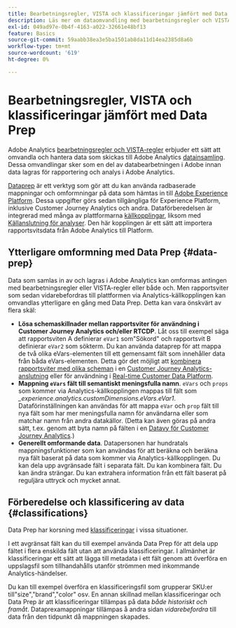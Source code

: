 ```yaml
---
title: Bearbetningsregler, VISTA och klassificeringar jämfört med Data Prep för Analytics-källkopplingen
description: Läs mer om dataomvandling med bearbetningsregler och VISTA jämfört med Data Prep
exl-id: 049ad97e-0b4f-4163-a022-32661e48bf13
feature: Basics
source-git-commit: 59aabb38ea3e5ba1501ab8da11d14ea2385d8a6b
workflow-type: tm+mt
source-wordcount: '619'
ht-degree: 0%

---
```


# Bearbetningsregler, VISTA och klassificeringar jämfört med Data Prep

Adobe Analytics [bearbetningsregler och VISTA-regler](https://experienceleague.adobe.com/docs/analytics/admin/admin-tools/processing-rules/processing-rules-configuration/processing-rule-order.html?lang=en) erbjuder ett sätt att omvandla och hantera data som skickas till Adobe Analytics [datainsamling](https://experienceleague.adobe.com/docs/analytics/analyze/reports-analytics/reporting-interface/overview-data-collection.html?lang=en). Dessa omvandlingar sker som en del av databearbetningen i Adobe innan data lagras för rapportering och analys i Adobe Analytics.

[Dataprep](https://experienceleague.adobe.com/docs/experience-platform/data-prep/home.html?lang=en) är ett verktyg som gör att du kan använda radbaserade mappningar och omformningar på data som hämtas in till [Adobe Experience Platform](https://experienceleague.adobe.com/docs/experience-platform.html?lang=en). Dessa uppgifter görs sedan tillgängliga för Experience Platform, inklusive Customer Journey Analytics och andra. Dataförberedelsen är integrerad med många av plattformarna [källkopplingar](https://experienceleague.adobe.com/docs/experience-platform/sources/home.html?lang=en), liksom med [Källanslutning för analyser](https://experienceleague.adobe.com/docs/experience-platform/sources/ui-tutorials/create/adobe-applications/analytics.html?lang=en). Den här kopplingen är ett sätt att importera rapportsvitsdata från Adobe Analytics till Platform.

## Ytterligare omformning med Data Prep {#data-prep}

Data som samlas in av och lagras i Adobe Analytics kan omformas antingen med bearbetningsregler eller VISTA-regler eller både och. Men rapportsviter som sedan vidarebefordras till plattformen via Analytics-källkopplingen kan omvandlas ytterligare en gång med Data Prep. Detta kan vara önskvärt av flera skäl:

* **Lösa schemaskillnader mellan rapportsviter för användning i Customer Journey Analytics och/eller RTCDP**. Låt oss till exempel säga att rapportsviten A definierar `eVar1` som&quot;Sökord&quot; och rapportsvit B definierar `eVar2` som sökterm. Du kan använda dataprep för att mappa de två olika eVars-elementen till ett gemensamt fält som innehåller data från båda eVars-elementen. Detta gör det möjligt att [kombinera rapportsviter med olika scheman](https://experienceleague.adobe.com/docs/analytics-platform/using/cja-usecases/combine-report-suites.html?lang=en) i en [Customer Journey Analytics-anslutning](/help/connections/overview.md) eller för användning i [Real-time Customer Data Platform](https://experienceleague.adobe.com/docs/platform-learn/tutorials/application-services/rtcdp/understanding-the-real-time-customer-data-platform.html?lang=en).
* **Mappning `eVars` fält till semantiskt meningsfulla namn**. `eVars` och `props` som kommer via Analytics-källkopplingen mappas till fält som _\_experience.analytics.customDimensions.eVars.eVar1_. Dataförinställningen kan användas för att mappa `eVar` och `prop` fält till nya fält som har mer meningsfulla namn för användarna eller som matchar namn från andra datakällor. (Detta kan även göras på andra sätt, t.ex. genom att byta namn på fälten i en [Datavy för Customer Journey Analytics](/help/data-views/create-dataview.md).)
* **Generellt omformande data**. Datapersonen har hundratals mappningsfunktioner som kan användas för att beräkna och beräkna nya fält baserat på data som kommer via Analytics-källkopplingen. Du kan dela upp avgränsade fält i separata fält. Du kan kombinera fält. Du kan ändra strängar. Du kan extrahera information från ett fält baserat på reguljära uttryck och mycket annat.

## Förberedelse och klassificering av data {#classifications}

Data Prep har korsning med [klassificeringar](https://experienceleague.adobe.com/docs/analytics/components/classifications/c-classifications.html?lang=en) i vissa situationer.

I ett avgränsat fält kan du till exempel använda Data Prep för att dela upp fältet i flera enskilda fält utan att använda klassificeringar. I allmänhet är klassificeringar ett sätt att lägga till metadata i ett fält genom att överföra en uppslagsfil som tillhandahålls utanför strömmen med inkommande Analytics-händelser.

Du kan till exempel överföra en klassificeringsfil som grupperar SKU:er till&quot;size&quot;,&quot;brand&quot;,&quot;color&quot; osv. En annan skillnad mellan klassificeringar och Data Prep är att klassificeringar tillämpas på data _både historiskt och framåt_. Dataprexamappningar tillämpas å andra sidan _vidarebefordra_ till data från den tidpunkt då mappningen skapades.
